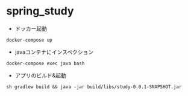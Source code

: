 # spring_study

* ドッカー起動

```
docker-compose up
```

* javaコンテナにインスペクション

```
docker-compose exec java bash
```

* アプリのビルド&起動
```
sh gradlew build && java -jar build/libs/study-0.0.1-SNAPSHOT.jar
```